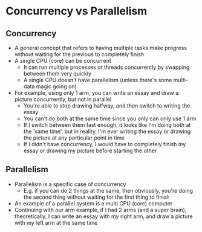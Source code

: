 # Concurrency vs Parallelism

## Concurrency

- A general concept that refers to having multiple tasks make progress without waiting for the previous to completely finish
- A single CPU (core) can be concurrent
  - It can run multiple processes or threads concurrently by swapping between them very quickly
  - A single CPU doesn't have parallelism (unless there's some multi-data magic going on)
- For example, using only 1 arm, you can write an essay and draw a picture concurrently, but not in parallel
  - You're able to stop drawing halfway, and then switch to writing the essay
  - You can't do both at the same time since you only can only use 1 arm
  - If I switch between them fast enough, it looks like I'm doing both at the 'same time', but in reality, I'm ever writing the essay or drawing the picture at any particular point in time
  - If I didn't have concurrency, I would have to completely finish my essay or drawing my picture before starting the other

## Parallelism

- Parallelism is a specific case of concurrency
  - E.g. if you can do 2 things at the same, then obviously, you're doing the second thing without waiting for the first thing to finish
- An example of a parallel system is a multi CPU (core) computer
- Continuing with our arm example, if I had 2 arms (and a super brain), theoretically, I can write an essay with my right arm, and draw a picture with my left arm at the same time
